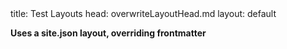 <frontmatter>
title: Test Layouts
head: overwriteLayoutHead.md
layout: default
</frontmatter>

**Uses a site.json layout, overriding frontmatter**

